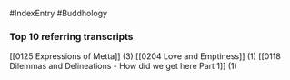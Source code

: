#IndexEntry #Buddhology

### Top 10 referring transcripts
[[0125 Expressions of Metta]] (3)
[[0204 Love and Emptiness]] (1)
[[0118 Dilemmas and Delineations - How did we get here Part 1]] (1)

